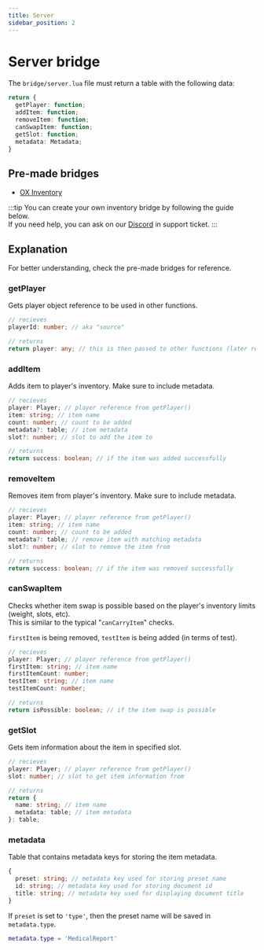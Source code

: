 ```yaml
---
title: Server
sidebar_position: 2
---
```


# Server bridge
The `bridge/server.lua` file must return a table with the following data:
```ts
return {
  getPlayer: function;
  addItem: function;
  removeItem: function;
  canSwapItem: function;
  getSlot: function;
  metadata: Metadata;
}
```



## Pre-made bridges
- [OX Inventory](./server/ox_inventory)

:::tip
You can create your own inventory bridge by following the guide below.  
If you need help, you can ask on our [Discord](https://discord.gg/2ZezMw2xvR) in support ticket.
:::



## Explanation
For better understanding, check the pre-made bridges for reference.

### getPlayer
Gets player object reference to be used in other functions.
```ts
// recieves
playerId: number; // aka "source"

// returns
return player: any; // this is then passed to other functions (later referred to as "Player" type)
```


### addItem
Adds item to player's inventory. Make sure to include metadata.
```ts
// recieves
player: Player; // player reference from getPlayer()
item: string; // item name
count: number; // count to be added
metadata?: table; // item metadata
slot?: number; // slot to add the item to

// returns
return success: boolean; // if the item was added successfully
```


### removeItem
Removes item from player's inventory. Make sure to include metadata.
```ts
// recieves
player: Player; // player reference from getPlayer()
item: string; // item name
count: number; // count to be added
metadata?: table; // remove item with matching metadata 
slot?: number; // slot to remove the item from

// returns
return success: boolean; // if the item was removed successfully
```


### canSwapItem
Checks whether item swap is possible based on the player's inventory limits (weight, slots, etc).  
This is similar to the typical "`canCarryItem`" checks.

`firstItem` is being removed, `testItem` is being added (in terms of test).
```ts
// recieves
player: Player; // player reference from getPlayer()
firstItem: string; // item name
firstItemCount: number;
testItem: string; // item name
testItemCount: number;

// returns
return isPossible: boolean; // if the item swap is possible
```


### getSlot
Gets item information about the item in specified slot.
```ts
// recieves
player: Player; // player reference from getPlayer()
slot: number; // slot to get item information from

// returns
return {
  name: string; // item name
  metadata: table; // item metadata
}: table;
```


### metadata
Table that contains metadata keys for storing the item metadata.
```ts
{
  preset: string; // metadata key used for storing preset name
  id: string; // metadata key used for storing document id
  title: string; // metadata key used for displaying document title
}
```

If `preset` is set to `'type'`, then the preset name will be saved in `metadata.type`.
```lua
metadata.type = 'MedicalReport'
```
